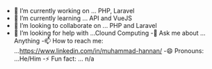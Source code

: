 

<!--
**mhannan-dev/mhannan-dev** is a ✨ _special_ ✨ repository because its `README.md` (this file) appears on your GitHub profile.

Here are some ideas to get you started: -->

- 🔭 I’m currently working on ... PHP, Laravel
- 🌱 I’m currently learning ...  API and VueJS
- 👯 I’m looking to collaborate on ... PHP and Laravel
- 🤔 I’m looking for help with ...Clound Computing
-💬 Ask me about ... Anything
-📫 How to reach me: ...https://www.linkedin.com/in/muhammad-hannan/
-😄 Pronouns: ...He/Him
-⚡ Fun fact: ... n/a

